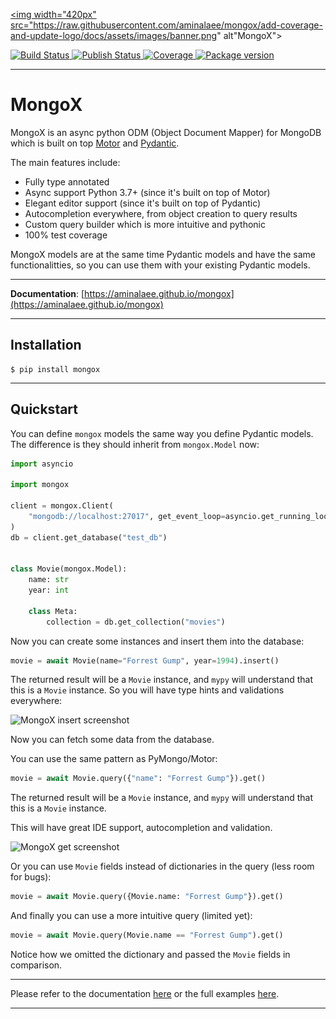 <a href="https://github.com/aminalaee/mongox"><img width="420px" src="https://raw.githubusercontent.com/aminalaee/mongox/add-coverage-and-update-logo/docs/assets/images/banner.png" alt"MongoX">

<p>
<a href="https://github.com/aminalaee/mongox/actions">
    <img src="https://github.com/aminalaee/mongox/workflows/Test%20Suite/badge.svg" alt="Build Status">
</a>
<a href="https://github.com/aminalaee/mongox/actions">
    <img src="https://github.com/aminalaee/mongox/workflows/Publish/badge.svg" alt="Publish Status">
</a>
<a href="https://codecov.io/gh/aminalaee/mongox">
    <img src="https://codecov.io/gh/aminalaee/mongox/branch/main/graph/badge.svg" alt="Coverage">
</a>
<a href="https://pypi.org/project/mongox/">
    <img src="https://badge.fury.io/py/mongox.svg" alt="Package version">
</a>
</p>

---

# MongoX

MongoX is an async python ODM (Object Document Mapper) for MongoDB
which is built on top [Motor][motor] and [Pydantic][pydantic].

The main features include:

* Fully type annotated
* Async support Python 3.7+ (since it's built on top of Motor)
* Elegant editor support (since it's built on top of Pydantic)
* Autocompletion everywhere, from object creation to query results
* Custom query builder which is more intuitive and pythonic
* 100% test coverage

MongoX models are at the same time Pydantic models and have the same functionalitties,
so you can use them with your existing Pydantic models.

---

**Documentation**: [https://aminalaee.github.io/mongox](https://aminalaee.github.io/mongox)

---

## Installation

```shell
$ pip install mongox
```

---

## Quickstart

You can define `mongox` models the same way you define Pydantic models.
The difference is they should inherit from `mongox.Model` now:

```python
import asyncio

import mongox

client = mongox.Client(
    "mongodb://localhost:27017", get_event_loop=asyncio.get_running_loop
)
db = client.get_database("test_db")


class Movie(mongox.Model):
    name: str
    year: int

    class Meta:
        collection = db.get_collection("movies")
```

Now you can create some instances and insert them into the database:

```python
movie = await Movie(name="Forrest Gump", year=1994).insert()
```

The returned result will be a `Movie` instance, and `mypy`
will understand that this is a `Movie` instance.
So you will have type hints and validations everywhere:

<img alt="MongoX insert screenshot" src="https://user-images.githubusercontent.com/19784933/141309006-94785d1b-c0de-4fde-8b7d-f59253657d64.png">

Now you can fetch some data from the database.

You can use the same pattern as PyMongo/Motor:

```python
movie = await Movie.query({"name": "Forrest Gump"}).get()
```

The returned result will be a `Movie` instance, and `mypy`
will understand that this is a `Movie` instance.

This will have great IDE support, autocompletion and validation.

<img alt="MongoX get screenshot" src="https://user-images.githubusercontent.com/19784933/141615279-f4534246-e09d-4d5e-90f6-32f0a3807769.png">


Or you can use `Movie` fields instead of dictionaries in the query (less room for bugs):

```python
movie = await Movie.query({Movie.name: "Forrest Gump"}).get()
```

And finally you can use a more intuitive query (limited yet):

```python
movie = await Movie.query(Movie.name == "Forrest Gump").get()
```

Notice how we omitted the dictionary and passed the `Movie` fields in comparison.

---

Please refer to the documentation [here](https://aminalaee.github.io/mongox) or the full examples [here](https://github.com/aminalaee/mongox/tree/main/examples).

---

[motor]: https://github.com/mongodb/motor
[pydantic]: https://github.com/samuelcolvin/pydantic
